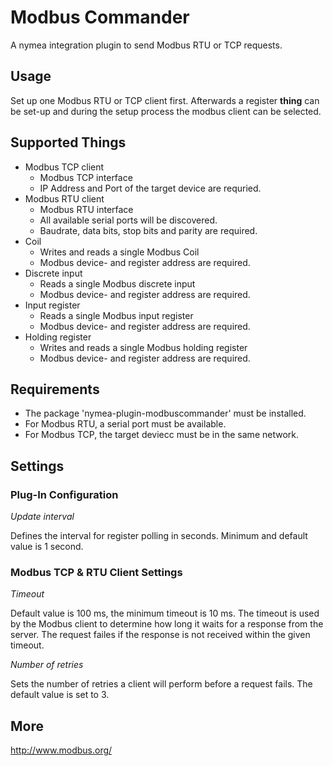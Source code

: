 # Modbus Commander

A nymea integration plugin to send Modbus RTU or TCP requests.

## Usage

Set up one Modbus RTU or TCP client first. Afterwards a register **thing** can be set-up
and during the setup process the modbus client can be selected.

## Supported Things

* Modbus TCP client
   * Modbus TCP interface
   * IP Address and Port of the target device are requried.
* Modbus RTU client
   * Modbus RTU interface
   * All available serial ports will be discovered.
   * Baudrate, data bits, stop bits and parity are required.
* Coil
   * Writes and reads a single Modbus Coil
   * Modbus device- and register address are required.
* Discrete input
   * Reads a single Modbus discrete input
   * Modbus device- and register address are required.
* Input register
   * Reads a single Modbus input register
   * Modbus device- and register address are required.
* Holding register
   * Writes and reads a single Modbus holding register
   * Modbus device- and register address are required.

## Requirements

* The package 'nymea-plugin-modbuscommander' must be installed.
* For Modbus RTU, a serial port must be available.
* For Modbus TCP, the target deviecc must be in the same network.

## Settings 

### Plug-In Configuration 

*Update interval* 

Defines the interval for register polling in seconds.
Minimum and default value is 1 second.

### Modbus TCP & RTU Client Settings 

*Timeout*

Default value is 100 ms, the minimum timeout is 10 ms.
The timeout is used by the Modbus client to determine how long it waits 
for a response from the server. The request failes if the response 
is not received within the given timeout.

*Number of retries*

Sets the number of retries a client will perform before a request fails. 
The default value is set to 3.

## More

http://www.modbus.org/
